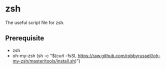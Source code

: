 # zsh
The useful script file for zsh.

## Prerequisite
- zsh
- oh-my-zsh (sh -c "$(curl -fsSL https://raw.github.com/robbyrussell/oh-my-zsh/master/tools/install.sh)")
